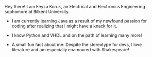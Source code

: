 

<!--
**feyzakoruk/feyzakoruk** is a ✨ _special_ ✨ repository because its `README.md` (this file) appears on your GitHub profile.



--> Hey there! I am Feyza Koruk, an Electrical and Electronics Engineering sophomore at Bilkent University. 

- I am currently learning Java as a result of my newfound passion for coding after realizing that I might have a knack for it.

- I know Python and VHDL and on the path of learning many more!

- A small fun fact about me: Despite the stereotype for devs, I love literature and am especially enamoured with Shakespeare!
